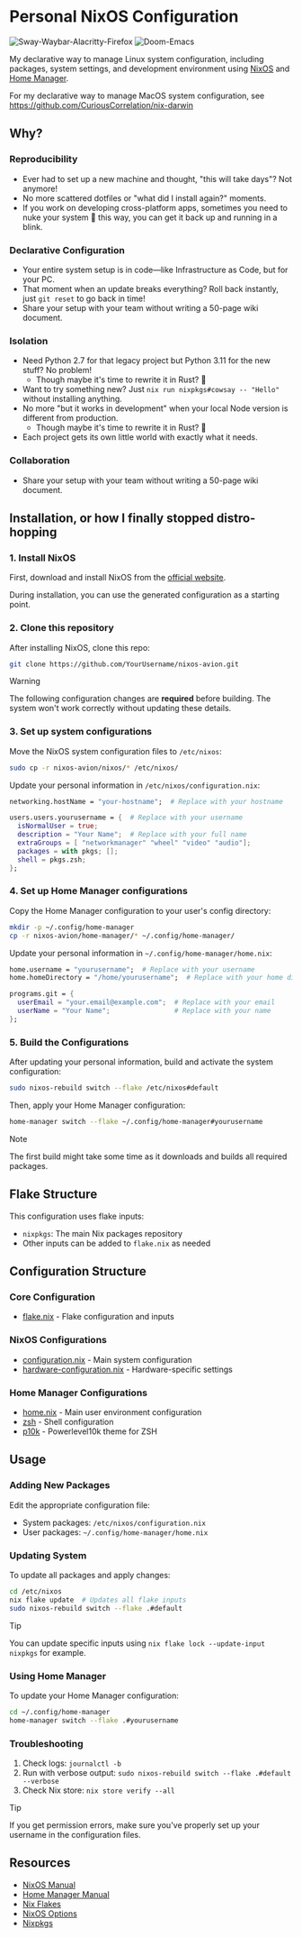 # Personal NixOS Configuration

![Sway-Waybar-Alacritty-Firefox](screenshots/sway-waybar-alacritty-firefox.png)
![Doom-Emacs](screenshots/doom-emacs.png)

My declarative way to manage Linux system configuration, including packages, system settings, and development environment using [NixOS](https://nixos.org) and [Home Manager](https://github.com/nix-community/home-manager).

For my declarative way to manage MacOS system configuration, see https://github.com/CuriousCorrelation/nix-darwin

## Why?

### Reproducibility
- Ever had to set up a new machine and thought, "this will take days"? Not anymore!
- No more scattered dotfiles or "what did I install again?" moments.
- If you work on developing cross-platform apps, sometimes you need to nuke your system 🥲 this way, you can get it back up and running in a blink.

### Declarative Configuration
- Your entire system setup is in code—like Infrastructure as Code, but for your PC.
- That moment when an update breaks everything? Roll back instantly, just `git reset` to go back in time!
- Share your setup with your team without writing a 50-page wiki document.

### Isolation
- Need Python 2.7 for that legacy project but Python 3.11 for the new stuff? No problem!
    - Though maybe it's time to rewrite it in Rust? 🦀
- Want to try something new? Just `nix run nixpkgs#cowsay -- "Hello"` without installing anything.
- No more "but it works in development" when your local Node version is different from production.
    - Though maybe it's time to rewrite it in Rust? 🦀
- Each project gets its own little world with exactly what it needs.

### Collaboration
- Share your setup with your team without writing a 50-page wiki document.

## Installation, or how I finally stopped distro-hopping

### 1. Install NixOS
First, download and install NixOS from the [official website](https://nixos.org/download.html).

During installation, you can use the generated configuration as a starting point.

### 2. Clone this repository
After installing NixOS, clone this repo:
```bash
git clone https://github.com/YourUsername/nixos-avion.git
```

> [!WARNING]
> The following configuration changes are **required** before building. The system won't work correctly without updating these details.

### 3. Set up system configurations
Move the NixOS system configuration files to `/etc/nixos`:
```bash
sudo cp -r nixos-avion/nixos/* /etc/nixos/
```

Update your personal information in `/etc/nixos/configuration.nix`:
```nix
networking.hostName = "your-hostname";  # Replace with your hostname

users.users.yourusername = {  # Replace with your username
  isNormalUser = true;
  description = "Your Name";  # Replace with your full name
  extraGroups = [ "networkmanager" "wheel" "video" "audio"];
  packages = with pkgs; [];
  shell = pkgs.zsh;
};
```

### 4. Set up Home Manager configurations
Copy the Home Manager configuration to your user's config directory:
```bash
mkdir -p ~/.config/home-manager
cp -r nixos-avion/home-manager/* ~/.config/home-manager/
```

Update your personal information in `~/.config/home-manager/home.nix`:
```nix
home.username = "yourusername";  # Replace with your username
home.homeDirectory = "/home/yourusername";  # Replace with your home directory

programs.git = {
  userEmail = "your.email@example.com";  # Replace with your email
  userName = "Your Name";                # Replace with your name
};
```

### 5. Build the Configurations
After updating your personal information, build and activate the system configuration:
```bash
sudo nixos-rebuild switch --flake /etc/nixos#default
```

Then, apply your Home Manager configuration:
```bash
home-manager switch --flake ~/.config/home-manager#yourusername
```

> [!NOTE]
> The first build might take some time as it downloads and builds all required packages.

## Flake Structure
This configuration uses flake inputs:
- `nixpkgs`: The main Nix packages repository
- Other inputs can be added to `flake.nix` as needed

## Configuration Structure

### Core Configuration
* [flake.nix](nixos/flake.nix) - Flake configuration and inputs

### NixOS Configurations
* [configuration.nix](nixos/configuration.nix) - Main system configuration
* [hardware-configuration.nix](nixos/hardware-configuration.nix) - Hardware-specific settings

### Home Manager Configurations
* [home.nix](home-manager/home.nix) - Main user environment configuration
* [zsh](home-manager/zsh/) - Shell configuration
* [p10k](home-manager/p10k/) - Powerlevel10k theme for ZSH

## Usage

### Adding New Packages
Edit the appropriate configuration file:
- System packages: `/etc/nixos/configuration.nix`
- User packages: `~/.config/home-manager/home.nix`

### Updating System
To update all packages and apply changes:
```bash
cd /etc/nixos
nix flake update  # Updates all flake inputs
sudo nixos-rebuild switch --flake .#default
```

> [!TIP]
> You can update specific inputs using `nix flake lock --update-input nixpkgs` for example.

### Using Home Manager
To update your Home Manager configuration:
```bash
cd ~/.config/home-manager
home-manager switch --flake .#yourusername
```

### Troubleshooting
1. Check logs: `journalctl -b`
2. Run with verbose output: `sudo nixos-rebuild switch --flake .#default --verbose`
3. Check Nix store: `nix store verify --all`

> [!TIP]
> If you get permission errors, make sure you've properly set up your username in the configuration files.

## Resources
- [NixOS Manual](https://nixos.org/manual/nixos/stable/)
- [Home Manager Manual](https://nix-community.github.io/home-manager/)
- [Nix Flakes](https://nixos.wiki/wiki/Flakes)
- [NixOS Options](https://search.nixos.org/options)
- [Nixpkgs](https://search.nixos.org/packages)
